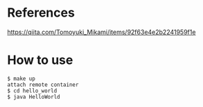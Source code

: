 # References
https://qiita.com/Tomoyuki_Mikami/items/92f63e4e2b2241959f1e

# How to use
    $ make up  
    attach remote container
    $ cd hello_world
    $ java HelloWorld